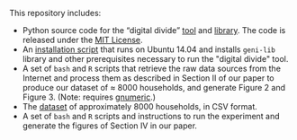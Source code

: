 This repository includes:

* Python source code for the “digital divide” 
[tool](https://github.com/csmithsalzberg/digitaldivide/blob/master/src/digitaldivideutil.py) and 
[library](https://github.com/csmithsalzberg/digitaldivide/blob/master/src/digitaldivide.py). 
The code is released under the [MIT License](https://github.com/csmithsalzberg/digitaldivide/blob/master/LICENSE).
* An [installation script](https://github.com/csmithsalzberg/digitaldivide/blob/master/util/install.sh) that runs on Ubuntu 14.04 and installs `geni-lib` library and other prerequisites necessary to run the "digital divide" tool.
* A set of `bash` and `R` scripts that retrieve the raw data sources from the Internet 
and process them as described in Section II of our paper to produce our dataset of ≈ 8000 households, 
and generate Figure 2 and Figure 3. (Note: requires [gnumeric](http://packages.ubuntu.com/gnumeric).)
* The [dataset](https://github.com/csmithsalzberg/digitaldivide/blob/master/dat/household-internet-data.csv) 
of approximately 8000 households, in CSV format. 
* A set of `bash` and `R` scripts and instructions to run the experiment and generate the figures of 
Section IV in our paper.

